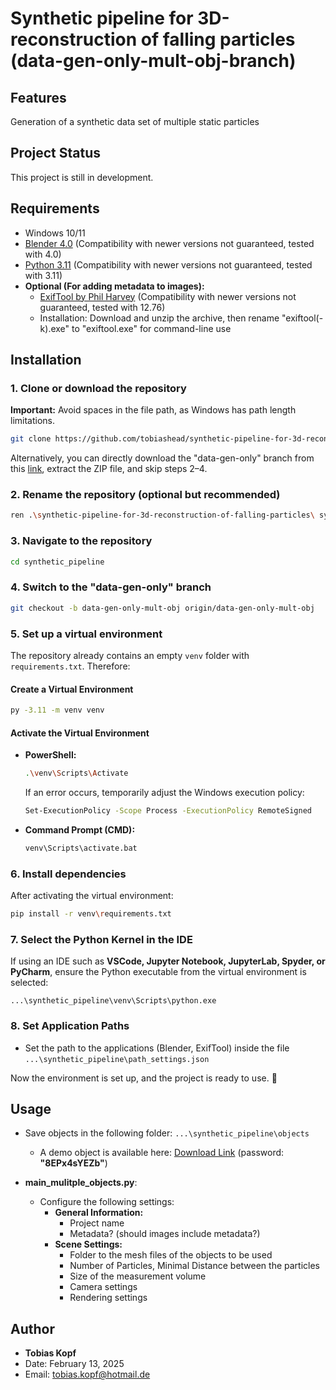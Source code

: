 # Synthetic pipeline for 3D-reconstruction of falling particles (data-gen-only-mult-obj-branch)

## Features
Generation of a synthetic data set of multiple static particles

## Project Status
This project is still in development.

## Requirements

- Windows 10/11
- [Blender 4.0](https://builder.blender.org/download/daily/archive/) (Compatibility with newer versions not guaranteed, tested with 4.0)
- [Python 3.11](https://www.python.org/downloads/release/python-3110/) (Compatibility with newer versions not guaranteed, tested with 3.11)
- **Optional (For adding metadata to images):**
  - [ExifTool by Phil Harvey](https://exiftool.org/) (Compatibility with newer versions not guaranteed, tested with 12.76)
  - Installation: Download and unzip the archive, then rename "exiftool(-k).exe" to "exiftool.exe" for command-line use

## Installation

### 1. Clone or download the repository

**Important:** Avoid spaces in the file path, as Windows has path length limitations.

```bash
git clone https://github.com/tobiashead/synthetic-pipeline-for-3d-reconstruction-of-falling-particles.git
```
Alternatively, you can directly download the "data-gen-only" branch from this [link](https://github.com/tobiashead/synthetic-pipeline-for-3d-reconstruction-of-falling-particles/edit/data-gen-only-mult-obj), extract the ZIP file, and skip steps 2–4.
### 2. Rename the repository (optional but recommended)

```bash
ren .\synthetic-pipeline-for-3d-reconstruction-of-falling-particles\ synthetic_pipeline
```

### 3. Navigate to the repository

```bash
cd synthetic_pipeline
```

### 4. Switch to the "data-gen-only" branch
```bash
git checkout -b data-gen-only-mult-obj origin/data-gen-only-mult-obj
```
### 5. Set up a virtual environment

The repository already contains an empty `venv` folder with `requirements.txt`. Therefore:

#### **Create a Virtual Environment**

```bash
py -3.11 -m venv venv
```

#### **Activate the Virtual Environment**

- **PowerShell:**

  ```bash
  .\venv\Scripts\Activate
  ```

  If an error occurs, temporarily adjust the Windows execution policy:

  ```bash
  Set-ExecutionPolicy -Scope Process -ExecutionPolicy RemoteSigned
  ```

- **Command Prompt (CMD):**

  ```bash
  venv\Scripts\activate.bat
  ```

### 6. Install dependencies

After activating the virtual environment:

```bash
pip install -r venv\requirements.txt
```

### 7. Select the Python Kernel in the IDE

If using an IDE such as **VSCode, Jupyter Notebook, JupyterLab, Spyder, or PyCharm**, ensure the Python executable from the virtual environment is selected:

```
...\synthetic_pipeline\venv\Scripts\python.exe
```

### 8. Set Application Paths

- Set the path to the applications (Blender, ExifTool) inside the file `...\synthetic_pipeline\path_settings.json`


Now the environment is set up, and the project is ready to use. 🚀
  

## Usage  

- Save objects in the following folder: `...\synthetic_pipeline\objects`  
    - A demo object is available here: [Download Link](https://tubcloud.tu-berlin.de/s/Kd2C5DmpqppmJJC) (password: **"8EPx4sYEZb"**)  

- **main_mulitple_objects.py**:  
    - Configure the following settings:  
        - **General Information:**  
            - Project name  
            - Metadata? (should images include metadata?)  
        - **Scene Settings:**  
            - Folder to the mesh files of the objects to be used
            - Number of Particles, Minimal Distance between the particles
            - Size of the measurement volume
            - Camera settings  
            - Rendering settings

## Author
- **Tobias Kopf**
- Date:  February 13, 2025
- Email: tobias.kopf@hotmail.de
